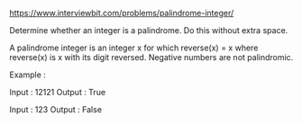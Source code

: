 https://www.interviewbit.com/problems/palindrome-integer/



Determine whether an integer is a palindrome. Do this without extra space.

A palindrome integer is an integer x for which reverse(x) = x where reverse(x) is x with its digit reversed.
Negative numbers are not palindromic.

Example :

Input : 12121
Output : True

Input : 123
Output : False

